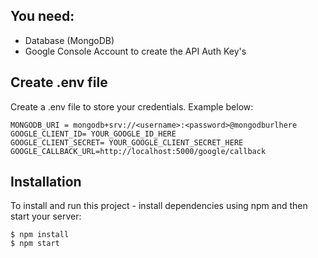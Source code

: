## You need:

- Database (MongoDB)
- Google Console Account to create the API Auth Key's

## Create .env file

Create a .env file to store your credentials. Example below:

```
MONGODB_URI = mongodb+srv://<username>:<password>@mongodburlhere
GOOGLE_CLIENT_ID= YOUR_GOOGLE_ID_HERE
GOOGLE_CLIENT_SECRET= YOUR_GOOGLE_CLIENT_SECRET_HERE
GOOGLE_CALLBACK_URL=http://localhost:5000/google/callback
```

## Installation

To install and run this project - install dependencies using npm and then start your server:

```
$ npm install
$ npm start
```
